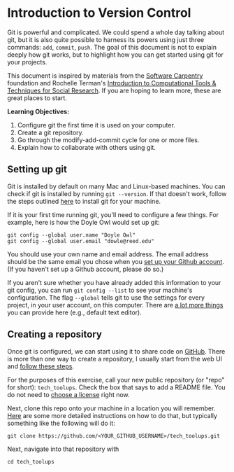 # Introduction to Version Control

Git is powerful and complicated. We could spend a whole day talking about git, but it is also quite possible to harness its powers using just three commands: `add`, `commit`, `push`. The goal of this document is not to explain deeply how git works, but to highlight how you can get started using git for your projects.

This document is inspired by materials from the [Software Carpentry](https://swcarpentry.github.io/git-novice/index.html) foundation and Rochelle Terman's [Introduction to Computational Tools & Techniques for Social Research](https://github.com/rochelleterman/PS239T). If you are hoping to learn more, these are great places to start.

**Learning Objectives:**
1. Configure git the first time it is used on your computer.
2. Create a git repository.
3. Go through the modify-add-commit cycle for one or more files.
4. Explain how to collaborate with others using git.

## Setting up git

Git is installed by default on many Mac and Linux-based machines. You can check if git is installed by running `git --version`. If that doesn't work, follow the steps outlined [here](https://git-scm.com/book/en/v2/Getting-Started-Installing-Git) to install git for your machine.

If it is your first time running git, you'll need to configure a few things. For example, here is how the Doyle Owl would set up git:

```{bash}
git config --global user.name "Doyle Owl"
git config --global user.email "dowle@reed.edu"
```

You should use your own name and email address. The email address should be the same email you chose when you [set up your Github account](https://github.com/signup). (If you haven't set up a Github account, please do so.) 

If you aren't sure whether you have already added this information to your git config, you can run `git config --list` to see your machine's configuration. The flag `--global` tells git to use the settings for every project, in your user account, on this computer. There are [a lot more things](https://swcarpentry.github.io/git-novice/02-setup/index.html) you can provide here (e.g., default text editor).

## Creating a repository

Once git is configured, we can start using it to share code on [GitHub](https://github.com). There is more than one way to create a repository, I usually start from the web UI and [follow these steps](https://docs.github.com/en/repositories/creating-and-managing-repositories/creating-a-new-repository).

For the purposes of this exercise, call your new public repository (or "repo" for short): `tech_toolups`. Check the box that says to add a README file. You do not need to [choose a license](https://choosealicense.com) right now.

Next, clone this repo onto your machine in a location you will remember. [Here](https://help.github.com/articles/cloning-a-repository/) are some more detailed instructions on how to do that, but typically something like the following will do it:

```
git clone https://github.com/<YOUR_GITHUB_USERNAME>/tech_toolups.git
```

Next, navigate into that repository with

```
cd tech_toolups
```

